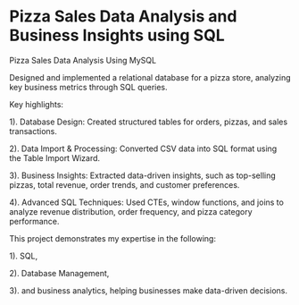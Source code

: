 # Pizza Sales Data Analysis and Business Insights using SQL

Pizza Sales Data Analysis Using MySQL 

Designed and implemented a relational database for a pizza store, analyzing key business metrics through SQL queries. 

Key highlights:

1). Database Design: Created structured tables for orders, pizzas, and sales transactions.

2). Data Import & Processing: Converted CSV data into SQL format using the Table Import Wizard.

3). Business Insights: Extracted data-driven insights, such as top-selling pizzas, total revenue, order trends, and customer preferences.

4). Advanced SQL Techniques: Used CTEs, window functions, and joins to analyze revenue distribution, order frequency, and pizza category performance.

This project demonstrates my expertise in the following: 

1). SQL, 

2). Database Management,

3). and business analytics, helping businesses make data-driven decisions.
